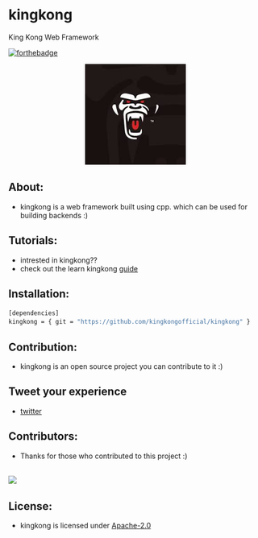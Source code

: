 # kingkong
King Kong Web Framework

[![forthebadge](https://forthebadge.com/images/badges/made-with-c-plus-plus.svg)](https://forthebadge.com)

<p align="center">
  <img src="https://raw.githubusercontent.com/kingkongofficial/kingkong/main/imgs/kingkong.jpeg" width="200" height="200">
</p>


## About:
- kingkong is a web framework built using cpp. which can be used for building backends :)

## Tutorials:
- intrested in kingkong??
- check out the learn kingkong [guide](https://github.com/kingkongofficial/kingkong/blob/main/docs/learnkingkong.md)

## Installation:
```bash
[dependencies]
kingkong = { git = "https://github.com/kingkongofficial/kingkong" }

```

## Contribution:
- kingkong is an open source project you can contribute to it :)

## Tweet your experience 
- [twitter](https://twitter.com/hashtag/kingkongwebframework?src=hashtag_click)

## Contributors:
- Thanks for those who contributed to this project :)
<br>
 <a href="https://github.com/kingkongofficial/kingkong/graphs/contributors">
   <img src="https://contributors-img.web.app/image?repo=kingkongofficial/kingkong" />
</a>

## License:
- kingkong is licensed under [Apache-2.0](https://github.com/kingkongofficial/kingkong/blob/main/LICENSE)